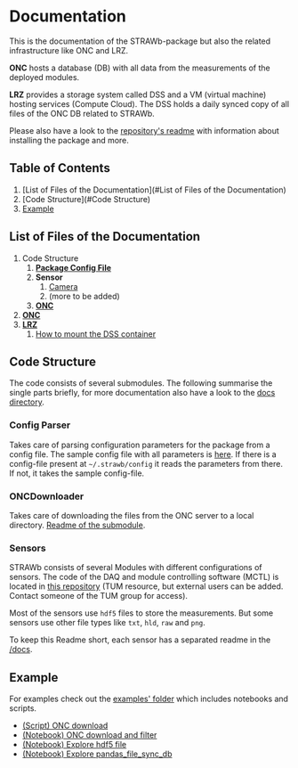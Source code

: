 # Documentation
This is the documentation of the STRAWb-package but also the related infrastructure like ONC and LRZ.

**ONC** hosts a database (DB) with all data from the measurements of the deployed modules.

**LRZ** provides a storage system called DSS and a VM (virtual machine) hosting services (Compute Cloud). The DSS holds a daily synced copy of all files of the ONC DB related to STRAWb.

Please also have a look to the [repository's readme](/README.md) with information about installing the package and more.

## Table of Contents
1. [List of Files of the Documentation](#List of Files of the Documentation)
1. [Code Structure](#Code Structure)
1. [Example](#example)

## List of Files of the Documentation
1. Code Structure
   1. [**Package Config File**](Config_File.md)
    1. **Sensor**
        1. [Camera](Camera_Readme.md)
        1. (more to be added)
    1. [**ONC**](ONC_Readme.md)
1. [**ONC**](ONC_Readme.md)
1. [**LRZ**](LRZ_Readme.md)
    1. [How to mount the DSS container](LRZ_mount_DSS.md)
    
## Code Structure
The code consists of several submodules. The following summarise the single parts briefly, for more documentation also have a look to the [docs directory](/docs).

### Config Parser
Takes care of parsing configuration parameters for the package from a config file. The sample config file with all parameters is [here](/config). 
If there is a config-file present at `~/.strawb/config` it reads the parameters from there. If not, it takes the sample config-file.

### ONCDownloader
Takes care of downloading the files from the ONC server to a local directory. [Readme of the submodule](/docs/ONC_Readme.md).

### Sensors
STRAWb consists of several Modules with different configurations of sensors. The code of the DAQ and module controlling software (MCTL) is located in [this repository](https://gitlab.lrz.de/strawb/mctl) (TUM resource, but external users can be added. 
Contact someone of the TUM group for access). 

Most of the sensors use `hdf5` files to store the measurements. But some sensors use other file types like `txt`, `hld`, `raw` and `png`.

To keep this Readme short, each sensor has a separated readme in the [/docs](/docs).

## Example
For examples check out the [examples' folder](/examples) which includes notebooks and scripts.
- [(Script) ONC download](/examples/basic_onc_download.py)
- [(Notebook) ONC download and filter](/examples/ONC_Downloader_Example.ipynb)
- [(Notebook) Explore hdf5 file](/examples/explore_hdf5_file.ipynb)
- [(Notebook) Explore pandas_file_sync_db](/examples/explore_pandas_file_sync_db.ipynb)